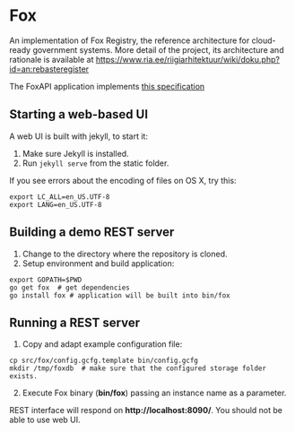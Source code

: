 # Fox
An implementation of Fox Registry, the reference architecture for cloud-ready government systems. More detail of the project, its architecture and rationale is available at https://www.ria.ee/riigiarhitektuur/wiki/doku.php?id=an:rebasteregister

The FoxAPI application implements [this specification](http://editor.swagger.io/#/?import=https:%2F%2Fraw.githubusercontent.com%2Fe-gov%2Ffox%2Fmaster%2Ftatic%2F_data%2FFoxAPI.yaml)

## Starting a web-based UI

A web UI is built with jekyll, to start it:

1. Make sure Jekyll is installed.
2. Run `jekyll serve` from the static folder.

If you see errors about the encoding of files on OS X, try this:

```
export LC_ALL=en_US.UTF-8
export LANG=en_US.UTF-8
```

## Building a demo REST server

1. Change to the directory where the repository is cloned.
2. Setup environment and build application:

```
export GOPATH=$PWD
go get fox  # get dependencies
go install fox # application will be built into bin/fox
```

## Running a REST server

1. Copy and adapt example configuration file:

```
cp src/fox/config.gcfg.template bin/config.gcfg
mkdir /tmp/foxdb  # make sure that the configured storage folder exists.
```

2. Execute Fox binary (**bin/fox**) passing an instance name as a parameter.

REST interface will respond on **http://localhost:8090/**. You should not be able to use web UI.
